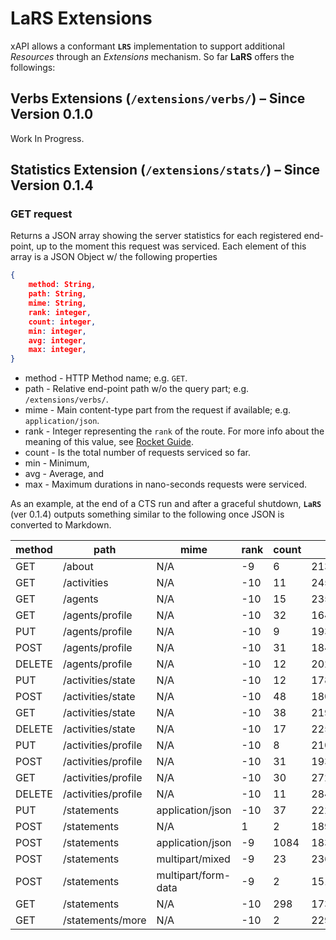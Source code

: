 # **LaRS** Extensions

xAPI allows a conformant **`LRS`** implementation to support additional _Resources_ through an _Extensions_ mechanism.  So far **LaRS** offers the followings:

## Verbs Extensions (`/extensions/verbs/`) &ndash; Since Version 0.1.0

Work In Progress.

## Statistics Extension (`/extensions/stats/`) &ndash; Since Version 0.1.4

### GET request

Returns a JSON array showing the server statistics for each registered end-point, up to the moment this request was serviced. Each element of this array is a JSON Object w/ the following properties

```json
{
    method: String,
    path: String,
    mime: String,
    rank: integer,
    count: integer,
    min: integer,
    avg: integer,
    max: integer,
}
```

* method - HTTP Method name; e.g. `GET`.
* path - Relative end-point path w/o the query part; e.g. `/extensions/verbs/`.
* mime - Main content-type part from the request if available; e.g. `application/json`.
* rank - Integer representing the `rank` of the route. For more info about the meaning of this value, see [Rocket Guide][401].
* count - Is the total number of requests serviced so far.
* min - Minimum,
* avg - Average, and
* max - Maximum durations in nano-seconds requests were serviced.

As an example, at the end of a CTS run and after a graceful shutdown, **`LaRS`** (ver 0.1.4) outputs something similar to the following once JSON is converted to Markdown.

| method | path                | mime                | rank | count | min     | avg      | max      |
|--------|---------------------|---------------------|------|-------|---------|----------|----------|
| GET    | /about              | N/A                 | -9   | 6     | 213596  | 421807   | 593320   |
| GET    | /activities         | N/A                 | -10  | 11    | 245329  | 851212   | 1194789  |
| GET    | /agents             | N/A                 | -10  | 15    | 235989  | 5981454  | 13170973 |
| GET    | /agents/profile     | N/A                 | -10  | 32    | 164347  | 1617967  | 8139174  |
| PUT    | /agents/profile     | N/A                 | -10  | 9     | 193019  | 2213488  | 3758465  |
| POST   | /agents/profile     | N/A                 | -10  | 31    | 184132  | 3654533  | 17084073 |
| DELETE | /agents/profile     | N/A                 | -10  | 12    | 202348  | 2740995  | 6137138  |
| PUT    | /activities/state   | N/A                 | -10  | 12    | 178096  | 3821664  | 6488506  |
| POST   | /activities/state   | N/A                 | -10  | 48    | 180286  | 6122815  | 10193425 |
| GET    | /activities/state   | N/A                 | -10  | 38    | 219737  | 3994042  | 6663479  |
| DELETE | /activities/state   | N/A                 | -10  | 17    | 225374  | 5523734  | 15225966 |
| PUT    | /activities/profile | N/A                 | -10  | 8     | 210062  | 4249585  | 9340673  |
| POST   | /activities/profile | N/A                 | -10  | 31    | 193317  | 5827394  | 13697833 |
| GET    | /activities/profile | N/A                 | -10  | 30    | 272712  | 1703181  | 4454108  |
| DELETE | /activities/profile | N/A                 | -10  | 11    | 284567  | 2908840  | 6780987  |
| PUT    | /statements         | application/json    | -10  | 37    | 222659  | 16243890 | 26283828 |
| POST   | /statements         | N/A                 | 1    | 2     | 189147  | 202619   | 216092   |
| POST   | /statements         | application/json    | -9   | 1084  | 183976  | 8632893  | 91103128 |
| POST   | /statements         | multipart/mixed     | -9   | 23    | 236744  | 9248860  | 26319268 |
| POST   | /statements         | multipart/form-data | -9   | 2     | 151048  | 266909   | 382770   |
| GET    | /statements         | N/A                 | -10  | 298   | 173929  | 8490014  | 36095740 |
| GET    | /statements/more    | N/A                 | -10  | 2     | 2299285 | 2601713  | 2904141  |

[401]: https://rocket.rs/guide/v0.5/requests/#default-ranking
